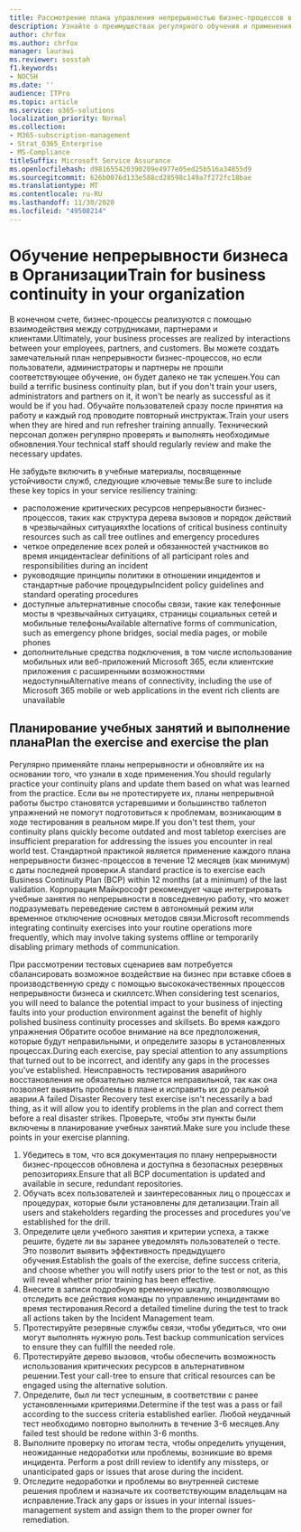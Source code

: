 ```yaml
---
title: Рассмотрение плана управления непрерывностью бизнес-процессов в компании и обучение пользователей
description: Узнайте о преимуществах регулярного обучения и применения плана непрерывности бизнес-процессов.
author: chrfox
ms.author: chrfox
manager: laurawi
ms.reviewer: sosstah
f1.keywords:
- NOCSH
ms.date: ''
audience: ITPro
ms.topic: article
ms.service: o365-solutions
localization_priority: Normal
ms.collection:
- M365-subscription-management
- Strat_O365_Enterprise
- MS-Compliance
titleSuffix: Microsoft Service Assurance
ms.openlocfilehash: d981655420390209e4977e05ed25b516a34855d9
ms.sourcegitcommit: 626b0076d133e588cd28598c149a7f272fc18bae
ms.translationtype: MT
ms.contentlocale: ru-RU
ms.lasthandoff: 11/30/2020
ms.locfileid: "49508214"
---
```

# <a name="train-for-business-continuity-in-your-organization"></a><span data-ttu-id="7b912-103">Обучение непрерывности бизнеса в Организации</span><span class="sxs-lookup"><span data-stu-id="7b912-103">Train for business continuity in your organization</span></span>

<span data-ttu-id="7b912-104">В конечном счете, бизнес-процессы реализуются с помощью взаимодействия между сотрудниками, партнерами и клиентами.</span><span class="sxs-lookup"><span data-stu-id="7b912-104">Ultimately, your business processes are realized by interactions between your employees, partners, and customers.</span></span> <span data-ttu-id="7b912-105">Вы можете создать замечательный план непрерывности бизнес-процессов, но если пользователи, администраторы и партнеры не прошли соответствующее обучение, он будет далеко не так успешен.</span><span class="sxs-lookup"><span data-stu-id="7b912-105">You can build a terrific business continuity plan, but if you don't train your users, administrators and partners on it, it won't be nearly as successful as it would be if you had.</span></span> <span data-ttu-id="7b912-106">Обучайте пользователей сразу после принятия на работу и каждый год проводите повторный инструктаж.</span><span class="sxs-lookup"><span data-stu-id="7b912-106">Train your users when they are hired and run refresher training annually.</span></span> <span data-ttu-id="7b912-107">Технический персонал должен регулярно проверять и выполнять необходимые обновления.</span><span class="sxs-lookup"><span data-stu-id="7b912-107">Your technical staff should regularly review and make the necessary updates.</span></span>

<span data-ttu-id="7b912-108">Не забудьте включить в учебные материалы, посвященные устойчивости служб, следующие ключевые темы:</span><span class="sxs-lookup"><span data-stu-id="7b912-108">Be sure to include these key topics in your service resiliency training:</span></span>

- <span data-ttu-id="7b912-109">расположение критических ресурсов непрерывности бизнес-процессов, таких как структура дерева вызовов и порядок действий в чрезвычайных ситуациях</span><span class="sxs-lookup"><span data-stu-id="7b912-109">the locations of critical business continuity resources such as call tree outlines and emergency procedures</span></span>
- <span data-ttu-id="7b912-110">четкое определение всех ролей и обязанностей участников во время инцидента</span><span class="sxs-lookup"><span data-stu-id="7b912-110">clear definitions of all participant roles and responsibilities during an incident</span></span>
- <span data-ttu-id="7b912-111">руководящие принципы политики в отношении инцидентов и стандартные рабочие процедуры</span><span class="sxs-lookup"><span data-stu-id="7b912-111">Incident policy guidelines and standard operating procedures</span></span>
- <span data-ttu-id="7b912-112">доступные альтернативные способы связи, такие как телефонные мосты в чрезвычайных ситуациях, страницы социальных сетей и мобильные телефоны</span><span class="sxs-lookup"><span data-stu-id="7b912-112">Available alternative forms of communication, such as emergency phone bridges, social media pages, or mobile phones</span></span>
- <span data-ttu-id="7b912-113">дополнительные средства подключения, в том числе использование мобильных или веб-приложений Microsoft 365, если клиентские приложения с расширенными возможностями недоступны</span><span class="sxs-lookup"><span data-stu-id="7b912-113">Alternative means of connectivity, including the use of Microsoft 365 mobile or web applications in the event rich clients are unavailable</span></span>

## <a name="plan-the-exercise-and-exercise-the-plan"></a><span data-ttu-id="7b912-114">Планирование учебных занятий и выполнение плана</span><span class="sxs-lookup"><span data-stu-id="7b912-114">Plan the exercise and exercise the plan</span></span>

<span data-ttu-id="7b912-115">Регулярно применяйте планы непрерывности и обновляйте их на основании того, что узнали в ходе применения.</span><span class="sxs-lookup"><span data-stu-id="7b912-115">You should regularly practice your continuity plans and update them based on what was learned from the practice.</span></span> <span data-ttu-id="7b912-116">Если вы не протестируете их, планы непрерывной работы быстро становятся устаревшими и большинство таблетоп упражнений не помогут подготовиться к проблемам, возникающим в ходе тестирования в реальном мире.</span><span class="sxs-lookup"><span data-stu-id="7b912-116">If you don't test them, your continuity plans quickly become outdated and most tabletop exercises are insufficient preparation for addressing the issues you encounter in real world test.</span></span> <span data-ttu-id="7b912-117">Стандартной практикой является применение каждого плана непрерывности бизнес-процессов в течение 12 месяцев (как минимум) с даты последней проверки.</span><span class="sxs-lookup"><span data-stu-id="7b912-117">A standard practice is to exercise each Business Continuity Plan (BCP) within 12 months (at a minimum) of the last validation.</span></span> <span data-ttu-id="7b912-118">Корпорация Майкрософт рекомендует чаще интегрировать учебные занятия по непрерывности в повседневную работу, что может подразумевать переведение систем в автономный режим или временное отключение основных методов связи.</span><span class="sxs-lookup"><span data-stu-id="7b912-118">Microsoft recommends integrating continuity exercises into your routine operations more frequently, which may involve taking systems offline or temporarily disabling primary methods of communication.</span></span>  

<span data-ttu-id="7b912-119">При рассмотрении тестовых сценариев вам потребуется сбалансировать возможное воздействие на бизнес при вставке сбоев в производственную среду с помощью высококачественных процессов непрерывности бизнеса и скиллсетс.</span><span class="sxs-lookup"><span data-stu-id="7b912-119">When considering test scenarios, you will need to balance the potential impact to your business of injecting faults into your production environment against the benefit of highly polished business continuity processes and skillsets.</span></span>
<span data-ttu-id="7b912-120">Во время каждого упражнения Обратите особое внимание на все предположения, которые будут неправильными, и определите зазоры в установленных процессах.</span><span class="sxs-lookup"><span data-stu-id="7b912-120">During each exercise, pay special attention to any assumptions that turned out to be incorrect, and identify any gaps in the processes you've established.</span></span> <span data-ttu-id="7b912-121">Неисправность тестирования аварийного восстановления не обязательно является неправильной, так как она позволяет выявить проблемы в плане и исправить их до реальной аварии.</span><span class="sxs-lookup"><span data-stu-id="7b912-121">A failed Disaster Recovery test exercise isn't necessarily a bad thing, as it will allow you to identify problems in the plan and correct them before a real disaster strikes.</span></span> <span data-ttu-id="7b912-122">Проверьте, чтобы эти пункты были включены в планирование учебных занятий.</span><span class="sxs-lookup"><span data-stu-id="7b912-122">Make sure you include these points in your exercise planning.</span></span>

1. <span data-ttu-id="7b912-123">Убедитесь в том, что вся документация по плану непрерывности бизнес-процессов обновлена и доступна в безопасных резервных репозиториях.</span><span class="sxs-lookup"><span data-stu-id="7b912-123">Ensure that all BCP documentation is updated and available in secure, redundant repositories.</span></span>
2. <span data-ttu-id="7b912-124">Обучать всех пользователей и заинтересованных лиц о процессах и процедурах, которые были установлены для детализации.</span><span class="sxs-lookup"><span data-stu-id="7b912-124">Train all users and stakeholders regarding the processes and procedures you've established for the drill.</span></span>
3. <span data-ttu-id="7b912-125">Определите цели учебного занятия и критерии успеха, а также решите, будете ли вы заранее уведомлять пользователей о тесте. Это позволит выявить эффективность предыдущего обучения.</span><span class="sxs-lookup"><span data-stu-id="7b912-125">Establish the goals of the exercise, define success criteria, and choose whether you will notify users prior to the test or not, as this will reveal whether prior training has been effective.</span></span>
4. <span data-ttu-id="7b912-126">Внесите в записи подробную временную шкалу, позволяющую отследить все действия команды по управлению инцидентами во время тестирования.</span><span class="sxs-lookup"><span data-stu-id="7b912-126">Record a detailed timeline during the test to track all actions taken by the Incident Management team.</span></span>
5. <span data-ttu-id="7b912-127">Протестируйте резервные службы связи, чтобы убедиться, что они могут выполнять нужную роль.</span><span class="sxs-lookup"><span data-stu-id="7b912-127">Test backup communication services to ensure they can fulfill the needed role.</span></span>
6. <span data-ttu-id="7b912-128">Протестируйте дерево вызовов, чтобы обеспечить возможность использования критических ресурсов в альтернативном решении.</span><span class="sxs-lookup"><span data-stu-id="7b912-128">Test your call-tree to ensure that critical resources can be engaged using the alternative solution.</span></span>
7. <span data-ttu-id="7b912-129">Определите, был ли тест успешным, в соответствии с ранее установленными критериями.</span><span class="sxs-lookup"><span data-stu-id="7b912-129">Determine if the test was a pass or fail according to the success criteria established earlier.</span></span> <span data-ttu-id="7b912-130">Любой неудачный тест необходимо повторно выполнить в течение 3-6 месяцев.</span><span class="sxs-lookup"><span data-stu-id="7b912-130">Any failed test should be redone within 3-6 months.</span></span>
8. <span data-ttu-id="7b912-131">Выполните проверку по итогам теста, чтобы определить упущения, неожиданные недоработки или проблемы, возникшие во время инцидента.  </span><span class="sxs-lookup"><span data-stu-id="7b912-131">Perform a post drill review to identify any missteps, or unanticipated gaps or issues that arose during the incident.</span></span>
9. <span data-ttu-id="7b912-132">Отследите недоработки и проблемы во внутренней системе решения проблем и назначьте их соответствующим владельцам на исправление.</span><span class="sxs-lookup"><span data-stu-id="7b912-132">Track any gaps or issues in your internal issues-management system and assign them to the proper owner for remediation.</span></span>
